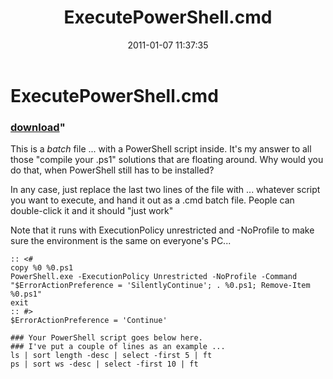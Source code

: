 ﻿---
pid:            2447
parent:         0
children:       
poster:         Joel Bennett
title:          ExecutePowerShell.cmd
date:           2011-01-07 11:37:35
format:         text
---

# ExecutePowerShell.cmd

### [download](2447.txt)"

This is a *batch* file ... with a PowerShell script inside.  It's my answer to all those "compile your .ps1" solutions that are floating around. Why would you do that, when PowerShell still has to be installed?

In any case, just replace the last two lines of the file with ... whatever script you want to execute, and hand it out as a .cmd batch file.  People can double-click it and it should "just work"

Note that it runs with ExecutionPolicy unrestricted and -NoProfile to make sure the environment is the same on everyone's PC...

```text
:: <#
copy %0 %0.ps1
PowerShell.exe -ExecutionPolicy Unrestricted -NoProfile -Command "$ErrorActionPreference = 'SilentlyContinue'; . %0.ps1; Remove-Item %0.ps1"
exit
:: #>
$ErrorActionPreference = 'Continue'

### Your PowerShell script goes below here.
### I've put a couple of lines as an example ...
ls | sort length -desc | select -first 5 | ft
ps | sort ws -desc | select -first 10 | ft

```
